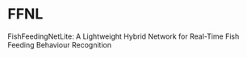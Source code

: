 # FFNL
FishFeedingNetLite: A Lightweight Hybrid Network for Real-Time Fish Feeding Behaviour Recognition
